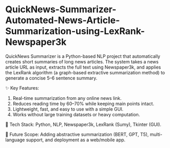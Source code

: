 # QuickNews-Summarizer-Automated-News-Article-Summarization-using-LexRank-Newspaper3k

QuickNews Summarizer is a Python-based NLP project that automatically creates short summaries of long news articles. The system takes a news article URL as input, extracts the full text using Newspaper3k, and applies the LexRank algorithm (a graph-based extractive summarization method) to generate a concise 5–6 sentence summary.

✨ Key Features:
1. Real-time summarization from any online news link.
2. Reduces reading time by 60–70% while keeping main points intact.
3. Lightweight, fast, and easy to use with a simple GUI.
4. Works without large training datasets or heavy computation.

🚀 Tech Stack: Python, NLP, Newspaper3k, LexRank (Sumy), Tkinter (GUI).

🔮 Future Scope: Adding abstractive summarization (BERT, GPT, T5), multi-language support, and deployment as a web/mobile app.
